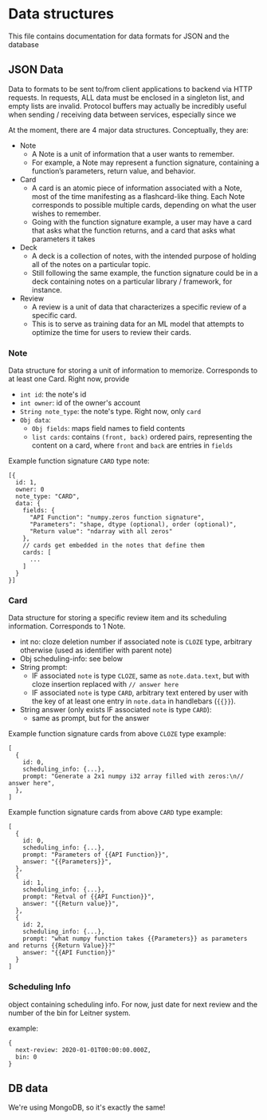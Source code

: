 # Data structures #

This file contains documentation for data formats for JSON and the database

## JSON Data ##

Data to formats to be sent to/from client applications to backend via HTTP requests. In requests, ALL data must be enclosed in a singleton list, and empty lists are invalid. Protocol buffers may actually be incredibly useful when sending / receiving data between services, especially since we 

At the moment, there are 4 major data structures. Conceptually, they are:


* Note
  * A Note is a unit of information that a user wants to remember.
  * For example, a Note may represent a function signature, containing a function’s parameters, return value, and behavior.
* Card
  * A card is an atomic piece of information associated with a Note, most of the time manifesting as a flashcard-like thing. Each Note corresponds to possible multiple cards, depending on what the user wishes to remember.
  * Going with the function signature example, a user may have a card that asks what the function returns, and a card that asks what parameters it takes
* Deck
  * A deck is a collection of notes, with the intended purpose of holding all of the notes on a particular topic.
  * Still following the same example, the function signature could be in a deck containing notes on a particular library / framework, for instance.
* Review
  * A review is a unit of data that characterizes a specific review of a specific card.
  * This is to serve as training data for an ML model that attempts to optimize the time for users to review their cards.



### Note ###

Data structure for storing a unit of information to memorize. Corresponds to at least one Card.
Right now, provide

* `int id`: the note's id
* `int owner`: id of the owner's account
* `String note_type`: the note's type. Right now, only `card`
* `Obj data`:
  * `Obj fields`: maps field names to field contents
  * `list cards`: contains `(front, back)` ordered pairs, representing the content on a card, where `front` and `back` are entries in `fields`


Example function signature `CARD` type note:
```
[{
  id: 1,
  owner: 0
  note_type: "CARD",
  data: {
    fields: {
      "API Function": "numpy.zeros function signature",
      "Parameters": "shape, dtype (optional), order (optional)",
      "Return value": "ndarray with all zeros"
    },
    // cards get embedded in the notes that define them
    cards: [
      ...
    ]
  }
}]
```

### Card ###

Data structure for storing a specific review item and its scheduling information. Corresponds to 1 Note.

* int no: cloze deletion number if associated note is `CLOZE` type, arbitrary otherwise (used as identifier with parent note)
* Obj scheduling-info: see below
* String prompt:
  * IF associated `note` is type `CLOZE`, same as `note.data.text`, but with cloze insertion replaced with
  ```// answer here```
  * IF associated `note` is type `CARD`, arbitrary text entered by user with the key of at least one entry in `note.data` in handlebars (`{{}}`).
* String answer (only exists IF associated `note` is type `CARD`):
  * same as prompt, but for the answer

Example function signature cards from above `CLOZE` type example:
```
[
  {
    id: 0,
    scheduling_info: {...},
    prompt: "Generate a 2x1 numpy i32 array filled with zeros:\n// answer here",
  },
]
```

Example function signature cards from above `CARD` type example:
```
[
  {
    id: 0,
    scheduling_info: {...},
    prompt: "Parameters of {{API Function}}",
    answer: "{{Parameters}}",
  },
  {
    id: 1,
    scheduling_info: {...},
    prompt: "Retval of {{API Function}}",
    answer: "{{Return value}}",
  },
  {
    id: 2,
    scheduling_info: {...},
    prompt: "what numpy function takes {{Parameters}} as parameters and returns {{Return Value}}?"
    answer: "{{API Function}}"
  }
]
```

### Scheduling Info ###
object containing scheduling info. For now, just date for next review and the number of the bin for Leitner system.

example:
```
{
  next-review: 2020-01-01T00:00:00.000Z,
  bin: 0
}
```

## DB data

We're using MongoDB, so it's exactly the same!
